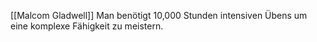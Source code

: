 [[Malcom Gladwell]] Man benötigt 10,000 Stunden intensiven Übens um eine komplexe Fähigkeit zu meistern.